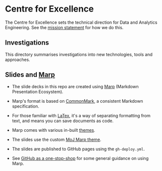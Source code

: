 # Centre for Excellence

The Centre for Excellence sets the technical direction for Data and Analytics Engineering. See the [mission statement](https://moj-analytical-services.github.io/dmet-cfe/) for how we do this.

## Investigations

This directory summarises investigations into new technologies, tools and approaches. 

## Slides and [Marp](https://marp.app/)

- The slide decks in this repo are created using [Marp](https://marp.app/) (Markdown Presentation Ecosystem).
- Marp's format is based on [CommonMark](https://commonmark.org/), a consistent Markdown specification.
- For those familiar with [LaTex](https://www.latex-project.org/), it's a way of separating formatting from text, and means you can save documents as code.
- Marp comes with various in-built [themes](https://github.com/marp-team/marp-core/blob/main/themes/README.md).

- The slides use the custom [MoJ Marp theme](https://github.com/ministryofjustice/marp-moj-theme).
- The slides are published to GitHub pages using the `gh-deploy.yml`.
- See [GitHub as a one-stop-shop](https://ministryofjustice.github.io/data-and-analytics-engineering/blog/posts/github-as-a-one-stop-shop/#slides) for some general guidance on using Marp.